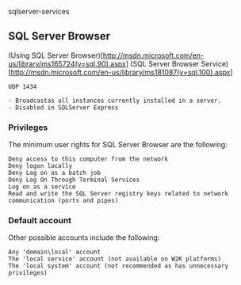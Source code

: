 sqlserver-services





SQL Server Browser
------------------

(Using SQL Server Browser)[http://msdn.microsoft.com/en-us/library/ms165724(v=sql.90).aspx]
(SQL Server Browser Service)[http://msdn.microsoft.com/en-us/library/ms181087(v=sql.100).aspx]


    UDP 1434

    - Broadcastas all instances currently installed in a server.
    - Disabled in SQLServer Express



### Privileges

The minimum user rights for SQL Server Browser are the following:

    Deny access to this computer from the network
    Deny logon locally
    Deny Log on as a batch job
    Deny Log On Through Terminal Services
    Log on as a service
    Read and write the SQL Server registry keys related to network communication (ports and pipes)


### Default account


Other possible accounts include the following:

    Any 'domain\local' account
    The 'local service' account (not available on W2K platforms)
    The 'local system' account (not recommended as has unnecessary privileges)


